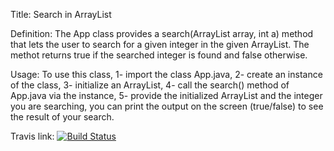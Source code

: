 Title: Search in ArrayList

Definition:
The App class provides a search(ArrayList<Integer> array, int a) method that lets the user to search for a given integer in
the given ArrayList. The methot returns true if the searched integer is found and false otherwise.

Usage:
To use this class,
1- import the class App.java,
2- create an instance of the class,
3- initialize an ArrayList,
4- call the search() method of App.java via the instance,
5- provide the initialized ArrayList and the integer you are searching,
you can print the output on the screen (true/false) to see the result of your search.

Travis link:
[![Build Status](https://app.travis-ci.com/elifserra/myDemoApp.svg?token=YkFoSbxzCs7bp1JQQBJs&branch=main)](https://app.travis-ci.com/elifserra/myDemoApp)


